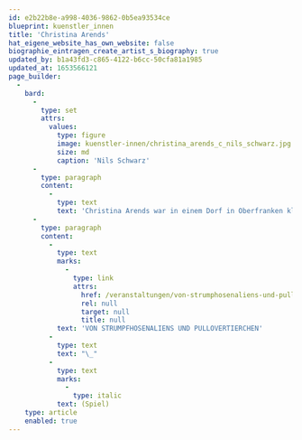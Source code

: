 ```yaml
---
id: e2b22b8e-a998-4036-9862-0b5ea93534ce
blueprint: kuenstler_innen
title: 'Christina Arends'
hat_eigene_website_has_own_website: false
biographie_eintragen_create_artist_s_biography: true
updated_by: b1a43fd3-c865-4122-b6cc-50cfa81a1985
updated_at: 1653566121
page_builder:
  -
    bard:
      -
        type: set
        attrs:
          values:
            type: figure
            image: kuenstler-innen/christina_arends_c_nils_schwarz.jpg
            size: md
            caption: 'Nils Schwarz'
      -
        type: paragraph
        content:
          -
            type: text
            text: 'Christina Arends war in einem Dorf in Oberfranken klein gewesen und wird Regensburg groß. Als sie 175cm voll und das Abi in der Tasche hat, verschlägt es sie ans Konservatorium der Stadt Wien. Hier studiert sie Schauspiel, Gesang, Walzertanz und die gepflegte Kaffeehauskultur. Es folgen Wanderjahre, viele Städte, verschiedene Bühnen und Fernsehformate. Zuletzt erobert sie als sogenannte „Traumfrau“ die Zuschauer:innenherzen im Sturm (der Liebe). Jetzt freut sie sich, einmal wieder ihrer Phantasie und Quatschmachfreude freien Lauf lassen zu können.'
      -
        type: paragraph
        content:
          -
            type: text
            marks:
              -
                type: link
                attrs:
                  href: /veranstaltungen/von-strumphosenaliens-und-pullovertierchen
                  rel: null
                  target: null
                  title: null
            text: 'VON STRUMPFHOSENALIENS UND PULLOVERTIERCHEN'
          -
            type: text
            text: "\_"
          -
            type: text
            marks:
              -
                type: italic
            text: (Spiel)
    type: article
    enabled: true
---
```

